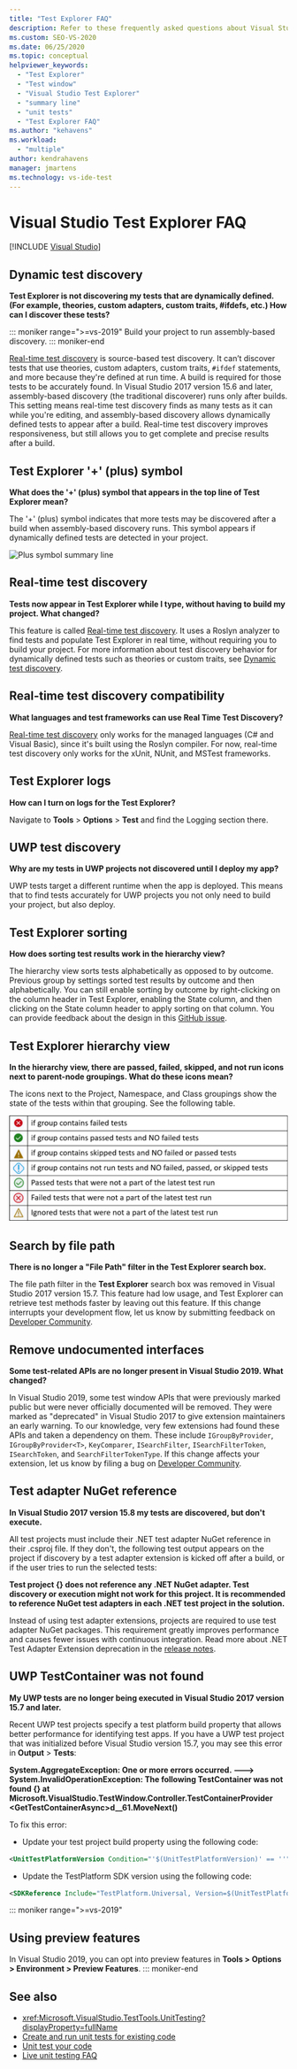 ```yaml
---
title: "Test Explorer FAQ"
description: Refer to these frequently asked questions about Visual Studio Test Explorer, which include some common troubleshooting.
ms.custom: SEO-VS-2020
ms.date: 06/25/2020
ms.topic: conceptual
helpviewer_keywords:
  - "Test Explorer"
  - "Test window"
  - "Visual Studio Test Explorer"
  - "summary line"
  - "unit tests"
  - "Test Explorer FAQ"
ms.author: "kehavens"
ms.workload:
  - "multiple"
author: kendrahavens
manager: jmartens
ms.technology: vs-ide-test
---
```

# Visual Studio Test Explorer FAQ

 [!INCLUDE [Visual Studio](~/includes/applies-to-version/vs-windows-only.md)]

## Dynamic test discovery

**Test Explorer is not discovering my tests that are dynamically defined. (For example, theories, custom adapters, custom traits, #ifdefs, etc.) How can I discover these tests?**

::: moniker range=">=vs-2019"
Build your project to run assembly-based discovery.
::: moniker-end

[Real-time test discovery](https://devblogs.microsoft.com/dotnet/real-time-test-discovery/) is source-based test discovery. It can’t discover tests that use theories, custom adapters, custom traits, `#ifdef` statements, and more because they're defined at run time. A build is required for those tests to be accurately found. In Visual Studio 2017 version 15.6 and later, assembly-based discovery (the traditional discoverer) runs only after builds. This setting means real-time test discovery finds as many tests as it can while you're editing, and assembly-based discovery allows dynamically defined tests to appear after a build. Real-time test discovery improves responsiveness, but still allows you to get complete and precise results after a build.

## Test Explorer '+' (plus) symbol

**What does the '+' (plus) symbol that appears in the top line of Test Explorer mean?**

The '+' (plus) symbol indicates that more tests may be discovered after a build when assembly-based discovery runs. This symbol appears if dynamically defined tests are detected in your project.

![Plus symbol summary line](media/testex-plussymbol.png)


## Real-time test discovery

**Tests now appear in Test Explorer while I type, without having to build my project. What changed?**

This feature is called [Real-time test discovery](https://devblogs.microsoft.com/dotnet/real-time-test-discovery/). It uses a Roslyn analyzer to find tests and populate Test Explorer in real time, without requiring you to build your project. For more information about test discovery behavior for dynamically defined tests such as theories or custom traits, see [Dynamic test discovery](#dynamic-test-discovery).

## Real-time test discovery compatibility

**What languages and test frameworks can use Real Time Test Discovery?**

[Real-time test discovery](https://devblogs.microsoft.com/dotnet/real-time-test-discovery/) only works for the managed languages (C# and Visual Basic), since it's built using the Roslyn compiler. For now, real-time test discovery only works for the xUnit, NUnit, and MSTest frameworks.

## Test Explorer logs

**How can I turn on logs for the Test Explorer?**

Navigate to **Tools** > **Options** > **Test** and find the Logging section there.

## UWP test discovery

**Why are my tests in UWP projects not discovered until I deploy my app?**

UWP tests target a different runtime when the app is deployed. This means that to find tests accurately for UWP projects you not only need to build your project, but also deploy.

## Test Explorer sorting

**How does sorting test results work in the hierarchy view?**

The hierarchy view sorts tests alphabetically as opposed to by outcome. Previous group by settings sorted test results by outcome and then alphabetically. You can still enable sorting by outcome by right-clicking on the column header in Test Explorer, enabling the State column, and then clicking on the State column header to apply sorting on that column. You can provide feedback about the design in this [GitHub issue](https://github.com/Microsoft/vstest/issues/1425).

## Test Explorer hierarchy view

**In the hierarchy view, there are passed, failed, skipped, and not run icons next to parent-node groupings. What do these icons mean?**

The icons next to the Project, Namespace, and Class groupings show the state of the tests within that grouping. See the following table.

![Test Explorer Hierarchy Icons](media/testex-hierarchy-icons.png)

## Search by file path

**There is no longer a "File Path" filter in the Test Explorer search box.**

The file path filter in the **Test Explorer** search box was removed in Visual Studio 2017 version 15.7. This feature had low usage, and Test Explorer can retrieve test methods faster by leaving out this feature. If this change interrupts your development flow, let us know by submitting feedback on [Developer Community](https://aka.ms/feedback/suggest?space=8).

## Remove undocumented interfaces

**Some test-related APIs are no longer present in Visual Studio 2019. What changed?**

In Visual Studio 2019, some test window APIs that were previously marked public but were never officially documented will be removed. They were marked as "deprecated" in Visual Studio 2017 to give extension maintainers an early warning. To our knowledge, very few extensions had found these APIs and taken a dependency on them. These include `IGroupByProvider`, `IGroupByProvider<T>`, `KeyComparer`, `ISearchFilter`, `ISearchFilterToken`, `ISearchToken`, and `SearchFilterTokenType`. If this change affects your extension, let us know by filing a bug on [Developer Community](https://aka.ms/feedback/suggest?space=8).

## Test adapter NuGet reference

**In Visual Studio 2017 version 15.8 my tests are discovered, but don't execute.**

All test projects must include their .NET test adapter NuGet reference in their .csproj file. If they don't, the following test output appears on the project if discovery by a test adapter extension is kicked off after a build, or if the user tries to run the selected tests:

**Test project {} does not reference any .NET NuGet adapter. Test discovery or execution might not work for this project. It is recommended to reference NuGet test adapters in each .NET test project in the solution.**

Instead of using test adapter extensions, projects are required to use test adapter NuGet packages. This requirement greatly improves performance and causes fewer issues with continuous integration. Read more about .NET Test Adapter Extension deprecation in the [release notes](/visualstudio/releasenotes/vs2017-relnotes-v15.8#testadapterextension).


## UWP TestContainer was not found

**My UWP tests are no longer being executed in Visual Studio 2017 version 15.7 and later.**

Recent UWP test projects specify a test platform build property that allows better performance for identifying test apps. If you have a UWP test project that was initialized before Visual Studio version 15.7, you may see this error in **Output** > **Tests**:

**System.AggregateException: One or more errors occurred. ---> System.InvalidOperationException: The following TestContainer was not found {} at Microsoft.VisualStudio.TestWindow.Controller.TestContainerProvider \<GetTestContainerAsync>d__61.MoveNext()**

To fix this error:

- Update your test project build property using the following code:

```XML
<UnitTestPlatformVersion Condition="'$(UnitTestPlatformVersion)' == ''">$(VisualStudioVersion)</UnitTestPlatformVersion>
```

- Update the TestPlatform SDK version using the following code:

```XML
<SDKReference Include="TestPlatform.Universal, Version=$(UnitTestPlatformVersion)" />
```
::: moniker range=">=vs-2019"
## Using preview features

In Visual Studio 2019, you can opt into preview features in **Tools > Options > Environment > Preview Features**.
::: moniker-end

## See also

- <xref:Microsoft.VisualStudio.TestTools.UnitTesting?displayProperty=fullName>
- [Create and run unit tests for existing code](/previous-versions/dd293546(v=vs.110))
- [Unit test your code](unit-test-your-code.md)
- [Live unit testing FAQ](live-unit-testing-faq.yml)